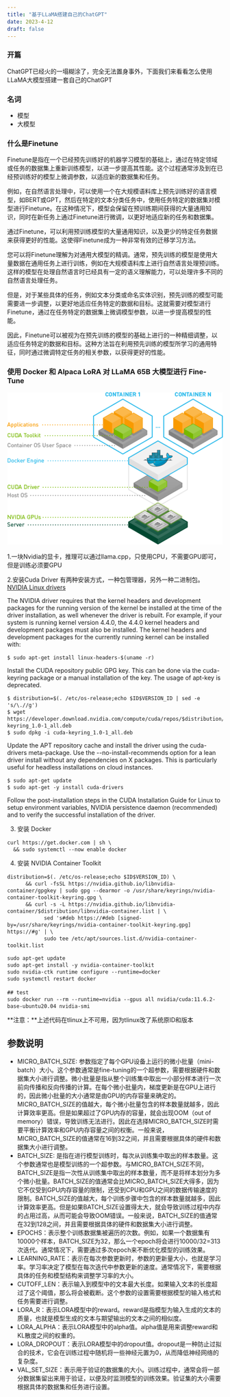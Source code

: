 ```yaml
---
title: "基于LLaMA搭建自己的ChatGPT"
date: 2023-4-12
draft: false
---
```


### 开篇

ChatGPT已经火的一塌糊涂了，完全无法置身事外，下面我们来看看怎么使用LLaMA大模型搭建一套自己的ChatGPT



### 名词

- 模型
- 大模型
### 什么是Finetune
Finetune是指在一个已经预先训练好的机器学习模型的基础上，通过在特定领域或任务的数据集上重新训练模型，以进一步提高其性能。这个过程通常涉及到在已经预训练好的模型上微调参数，以适应新的数据集和任务。

例如，在自然语言处理中，可以使用一个在大规模语料库上预先训练好的语言模型，如BERT或GPT，然后在特定的文本分类任务中，使用任务特定的数据集对模型进行Finetune。在这种情况下，模型会保留在预训练期间获得的大量通用知识，同时在新任务上通过Finetune进行微调，以更好地适应新的任务和数据集。

通过Finetune，可以利用预训练模型的大量通用知识，以及更少的特定任务数据来获得更好的性能。这使得Finetune成为一种非常有效的迁移学习方法。

您可以将Finetune理解为对通用大模型的精调。通常，预先训练的模型是使用大量数据在通用任务上进行训练，例如在大规模语料库上进行自然语言处理预训练。这样的模型在处理自然语言时已经具有一定的语义理解能力，可以处理许多不同的自然语言处理任务。

但是，对于某些具体的任务，例如文本分类或命名实体识别，预先训练的模型可能需要进一步调整，以更好地适应任务特定的数据和目标。这就需要对模型进行Finetune，通过在任务特定的数据集上微调模型参数，以进一步提高模型的性能。

因此，Finetune可以被视为在预先训练的模型的基础上进行的一种精细调整，以适应任务特定的数据和目标。这种方法旨在利用预先训练的模型所学习的通用特征，同时通过微调特定任务的相关参数，以获得更好的性能。

### 使用 Docker 和 Alpaca LoRA 对 LLaMA 65B 大模型进行 Fine-Tune

![Alt text](Architecture_Overview.png)

1.一块Nvidia的显卡，推理可以通过llama.cpp，只使用CPU，不需要GPU即可，但是训练必须要GPU

2.安装Cuda Driver
有两种安装方式，一种包管理器，另外一种二进制包。
[NVIDIA Linux drivers](https://www.nvidia.com/en-us/drivers/unix/)

The NVIDIA driver requires that the kernel headers and development packages for the running version of the kernel be installed at the time of the driver installation, as well whenever the driver is rebuilt. For example, if your system is running kernel version 4.4.0, the 4.4.0 kernel headers and development packages must also be installed.
The kernel headers and development packages for the currently running kernel can be installed with:
```
$ sudo apt-get install linux-headers-$(uname -r)

```
Install the CUDA repository public GPG key. This can be done via the cuda-keyring package or a manual installation of the key. The usage of apt-key is deprecated.
```
$ distribution=$(. /etc/os-release;echo $ID$VERSION_ID | sed -e 's/\.//g')
$ wget https://developer.download.nvidia.com/compute/cuda/repos/$distribution/x86_64/cuda-keyring_1.0-1_all.deb
$ sudo dpkg -i cuda-keyring_1.0-1_all.deb

```

Update the APT repository cache and install the driver using the cuda-drivers meta-package. Use the --no-install-recommends option for a lean driver install without any dependencies on X packages. This is particularly useful for headless installations on cloud instances.

```
$ sudo apt-get update
$ sudo apt-get -y install cuda-drivers
```
Follow the post-installation steps in the CUDA Installation Guide for Linux to setup environment variables, NVIDIA persistence daemon (recommended) and to verify the successful installation of the driver.

3. 安装 Docker

```
curl https://get.docker.com | sh \
  && sudo systemctl --now enable docker

```

4. 安装 NVIDIA Container Toolkit

```
distribution=$(. /etc/os-release;echo $ID$VERSION_ID) \
      && curl -fsSL https://nvidia.github.io/libnvidia-container/gpgkey | sudo gpg --dearmor -o /usr/share/keyrings/nvidia-container-toolkit-keyring.gpg \
      && curl -s -L https://nvidia.github.io/libnvidia-container/$distribution/libnvidia-container.list | \
            sed 's#deb https://#deb [signed-by=/usr/share/keyrings/nvidia-container-toolkit-keyring.gpg] https://#g' | \
            sudo tee /etc/apt/sources.list.d/nvidia-container-toolkit.list
```

```
sudo apt-get update
sudo apt-get install -y nvidia-container-toolkit
sudo nvidia-ctk runtime configure --runtime=docker
sudo systemctl restart docker

## test 
sudo docker run --rm --runtime=nvidia --gpus all nvidia/cuda:11.6.2-base-ubuntu20.04 nvidia-smi

```
**注意：**上述代码在tlinux上不可用，因为tlinux改了系统原ID和版本


## 参数说明

- MICRO_BATCH_SIZE: 参数指定了每个GPU设备上运行的微小批量（mini-batch）大小。这个参数通常是fine-tuning的一个超参数，需要根据硬件和数据集大小进行调整。微小批量是指从整个训练集中取出一小部分样本进行一次前向传播和反向传播的计算。在每个微小批量内，梯度更新是在GPU上进行的，因此微小批量的大小通常是由GPU的内存容量来确定的。MICRO_BATCH_SIZE的值越大，每个微小批量包含的样本数量就越多，因此计算效率更高。但是如果超过了GPU内存的容量，就会出现OOM（out of memory）错误，导致训练无法进行。因此在选择MICRO_BATCH_SIZE时需要平衡计算效率和GPU内存容量之间的权衡。一般来说，MICRO_BATCH_SIZE的值通常在16到32之间，并且需要根据具体的硬件和数据集大小进行调整。
- BATCH_SIZE: 是指在进行模型训练时，每次从训练集中取出的样本数量。这个参数通常也是模型训练的一个超参数。与MICRO_BATCH_SIZE不同，BATCH_SIZE是指一次性从训练集中取出的样本数量，而不是将样本划分为多个微小批量。BATCH_SIZE的值通常会比MICRO_BATCH_SIZE大得多，因为它不仅受到GPU内存容量的限制，还受到CPU和GPU之间的数据传输速度的限制。BATCH_SIZE的值越大，每个训练步骤中包含的样本数量就越多，因此计算效率更高。但是如果BATCH_SIZE设置得太大，就会导致训练过程中内存的占用过高，从而可能会导致OOM错误。一般来说，BATCH_SIZE的值通常在32到128之间，并且需要根据具体的硬件和数据集大小进行调整。
- EPOCHS：表示整个训练数据集被遍历的次数。例如，如果一个数据集有10000个样本，BATCH_SIZE为32，那么一个epoch将会进行10000/32=313次迭代。通常情况下，需要通过多次epoch来不断优化模型的训练效果。
- LEARNING_RATE：表示在每次参数更新时，参数的更新量大小，也就是学习率。学习率决定了模型在每次迭代中参数更新的速度。通常情况下，需要根据具体的任务和模型结构来调整学习率的大小。
- CUTOFF_LEN：表示输入到模型中的文本最大长度。如果输入文本的长度超过了这个阈值，那么将会被截断。这个参数的设置需要根据模型的输入格式和任务需要进行调整。
- LORA_R：表示LORA模型中的reward。reward是指模型为输入生成的文本的质量，也就是模型生成的文本与期望输出的文本之间的相似度。
- LORA_ALPHA：表示LORA模型中的alpha值。alpha值是用来调整reward和KL散度之间的权重的。
- LORA_DROPOUT：表示LORA模型中的dropout值。dropout是一种防止过拟合的技术，它会在训练过程中随机将一些神经元置为0，从而降低神经网络的复杂度。
- VAL_SET_SIZE：表示用于验证的数据集的大小。训练过程中，通常会将一部分数据集留出来用于验证，以便及时监测模型的训练效果。验证集的大小需要根据具体的数据集和任务进行设置。


